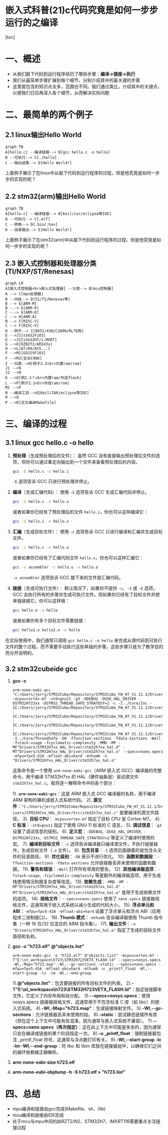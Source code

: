 嵌入式科普(21)c代码究竟是如何一步步运行的之编译
===
[toc]
# 一、概述
- 从我们敲下代码到运行程序经历了哪些步骤：**编译->链接->执行**
- 我们从最简单步骤扩展到每个细节，分别介绍其中的最关键的步骤
- 这里面包含的知识点太多，范围也不同。我们通过类比，介绍其中的关键点，以便我们日后再深入各个细节，从而解决实际问题

# 二、最简单的两个例子
## 2.1 linux输出Hello World 
```mermaid  
graph TB  
A[hello.c] --编译链接--> B[gcc hello.c -o hello]  
B --可执行--> C[./hello]  
C --输出结果--> D[Hello World!]  
```

上面例子展示了在linux中从敲下代码到运行程序的过程，但是他究竟是如何一步步的实现的呢？

## 2.2 stm32(arm)输出Hello World 
```mermaid  
graph TB  
A[hello.c] --编译链接--> B[keil/iar/eclipse等IDE]  
B --可执行--> C[.elf]  
C --转换--> D[.bin/.hex] 
D --烧录输出--> E[Hello World!]   
```

上面例子展示了在stm32(arm)中从敲下代码到运行程序的过程，但是他究竟是如何一步步的实现的呢？

## 2.3 嵌入式控制器和处理器分类(TI/NXP/ST/Renesas)

```mermaid  
graph LR 
A[嵌入式控制器<br>嵌入式处理器] --分类--> B[mcu控制器] 
A --> C[mpu处理器]
B --内核--> D[51/TI/Renesas等]   
B --> E[ARM-M]  
B -.-> G[ARM-R]
C -.-> G[ARM-R]
C --> H[ARM-A] 
B --> F[RISC-V] 
C --> F[RISC-V] 
D --例子--> I[8051/430/C2000/RL78等]   
E -->J1[stm32F103]
E -->J2[stm32H7/i.MXRT]
G -->K[RZN2T2/AM243x]
H -->L[A7/A9/A55...]
F -->M1[GD32VF103]
F -->M2[全志C906]
I --归类-->N[例子2.2<br>内置ram/rom]
J1 -->N
J2 -->N
K -->O[例2.3？<br>内置ram/外挂flash]
L -->P[例子2.1<br>外挂ram/rom]
M2 -->P
N --编译工具-->Q[Keil/IAR/eclipse等IDE]
O -->Q
P -->R[交叉编译Makefile]
```

# 三、编译的过程
## 3.1 linux gcc hello.c -o hello
1. **预处理**（生成预处理后的文件）：
   虽然 GCC 没有直接输出预处理后文件的选项，但你可以通过重定向输出到一个文件来查看预处理后的内容。

   ```bash
   gcc -E hello.c -o hello.i
   ```
   `-E` 选项告诉 GCC 只进行预处理并停止。

2. **编译**（生成汇编代码）：
   使用 `-S` 选项告诉 GCC 生成汇编代码并停止。

   ```bash
   gcc -S hello.c -o hello.s
   ```
   或者如果你已经有了预处理后的文件 `hello.i`，你也可以这样编译它：

   ```bash
   gcc -S hello.i -o hello.s
   ```

3. **汇编**（生成目标文件）：
   使用 `-c` 选项告诉 GCC 只进行编译和汇编并生成目标文件。

   ```bash
   gcc -c hello.c -o hello.o
   ```
   或者如果你已经有了汇编代码文件 `hello.s`，你也可以这样汇编它：

   ```bash
   gcc -x assembler -c hello.s -o hello.o
   ```
   `-x assembler` 选项告诉 GCC 接下来的文件是汇编代码。

4. **链接**（生成可执行文件）：
   默认情况下，如果你不提供 `-c`、`-S` 或 `-E` 选项，GCC 会执行所有的步骤并生成可执行文件。但如果你已经有了目标文件并想单独链接它，你可以这样做：

   ```bash
   gcc hello.o -o hello
   ```

   或者如果你有多个目标文件需要链接：

   ```bash
   gcc hello1.o hello2.o -o hello
   ```

在实际使用中，我们通常只调用 `gcc hello.c -o hello` 来完成从源代码到可执行文件的整个过程，而不需要手动执行这些单独的步骤。这些步骤只是为了教学目的而分开说明的。

## 3.2 stm32cubeide gcc
1. **gcc -c**
   ```
   arm-none-eabi-gcc "C:/Users/jerry/STM32Cube/Repository/STM32Cube_FW_H7_V1.11.1/Drivers/STM32H7xx_HAL_Driver/Src/stm32h7xx_hal.c" -mcpu=cortex-m7 -std=gnu11 -g3 -DDEBUG -DUSE_HAL_DRIVER -DSTM32H723xx -DSTM32_THREAD_SAFE_STRATEGY=2 -c -I../Core/Inc -IC:/Users/jerry/STM32Cube/Repository/STM32Cube_FW_H7_V1.11.1/Drivers/STM32H7xx_HAL_Driver/Inc -IC:/Users/jerry/STM32Cube/Repository/STM32Cube_FW_H7_V1.11.1/Drivers/STM32H7xx_HAL_Driver/Inc/Legacy -IC:/Users/jerry/STM32Cube/Repository/STM32Cube_FW_H7_V1.11.1/Drivers/CMSIS/Device/ST/STM32H7xx/Include -IC:/Users/jerry/STM32Cube/Repository/STM32Cube_FW_H7_V1.11.1/Drivers/CMSIS/Include -I../Core/ThreadSafe -O0 -ffunction-sections -fdata-sections -Wall -fstack-usage -fcyclomatic-complexity -MMD -MP -MF"Drivers/STM32H7xx_HAL_Driver/stm32h7xx_hal.d" -MT"Drivers/STM32H7xx_HAL_Driver/stm32h7xx_hal.o" --specs=nano.specs -mfpu=fpv5-d16 -mfloat-abi=hard -mthumb -o "Drivers/STM32H7xx_HAL_Driver/stm32h7xx_hal.o"
   ```
   这条命令是一个使用 `arm-none-eabi-gcc`（ARM 嵌入式 GCC）编译器的完整命令，用于编译 STM32H7xx 的 HAL（硬件抽象层）驱动源文件 `stm32h7xx_hal.c`。我将逐一解释命令中的各个部分：

    1). **`arm-none-eabi-gcc`**：这是 ARM 嵌入式 GCC 编译器的名称，用于编译 ARM 架构的裸机或嵌入式系统代码。
    2). **源文件**：`"C:/Users/jerry/STM32Cube/Repository/STM32Cube_FW_H7_V1.11.1/Drivers/STM32H7xx_HAL_Driver/Src/stm32h7xx_hal.c"` 是要编译的源文件路径。
    3). **目标 CPU**：`-mcpu=cortex-m7` 指定了目标 CPU 是 Cortex-M7。
    4). **C 标准**：`-std=gnu11` 指定了使用 GNU 11 标准的 C 语言。
    5). **调试信息**：`-g3` 设置了调试信息的级别。
    6). **定义宏**：`-DDEBUG`, `-DUSE_HAL_DRIVER`, `-DSTM32H723xx`, `-DSTM32_THREAD_SAFE_STRATEGY=2` 等定义了编译时使用的宏。
    7). **编译到目标文件**：`-c` 选项告诉编译器只编译源文件，不执行链接操作，生成目标文件（`.o` 文件）。
    8). **包含目录**：`-I` 选项后面跟着的是包含头文件的目录路径。
    9). **优化级别**：`-O0` 表示不进行优化。
    10). **函数和数据段**：`-ffunction-sections -fdata-sections` 允许链接器丢弃未使用的函数和数据。
    11). **警告和错误**：`-Wall` 打开所有常用的警告。
    12). **其他编译器选项**：`-fstack-usage`, `-fcyclomatic-complexity` 等是额外的编译器选项，用于生成栈使用情况和圈复杂度等信息。
    13). **依赖生成**：`-MMD -MP -MF"Drivers/STM32H7xx_HAL_Driver/stm32h7xx_hal.d" -MT"Drivers/STM32H7xx_HAL_Driver/stm32h7xx_hal.o"` 是用于生成依赖文件的选项。
    14). **规格文件**：`--specs=nano.specs` 使用了 `nano.specs` 链接器规格文件，这通常用于嵌入式系统以减小生成的代码大小。
    15). **浮点单元和 ABI**：`-mfpu=fpv5-d16 -mfloat-abi=hard` 设置了浮点单元和浮点 ABI（应用程序二进制接口）。
    16). **Thumb 模式**：`-mthumb` 告诉编译器使用 Thumb 指令集（一种 16 位/32 位混合的 ARM 指令集）。
    17). **输出文件**：`-o "Drivers/STM32H7xx_HAL_Driver/stm32h7xx_hal.o"` 指定了生成的目标文件路径和名称。

2. **gcc -o "h723.elf" @"objects.list"**
   
    ```
    arm-none-eabi-gcc -o "h723.elf" @"objects.list" -mcpu=cortex-m7 -T"E:\st_workspace\h723\STM32H723VETX_FLASH.ld" --specs=nosys.specs -Wl,-Map="h723.map" -Wl,--gc-sections -static --specs=nano.specs -mfpu=fpv5-d16 -mfloat-abi=hard -mthumb -u _printf_float -Wl,--start-group -lc -lm -Wl,--end-group
    ```

    1).**@"objects.list"**：包含要链接的所有目标文件的列表。
    2).**-T"E:\st_workspace\h723\STM32H723VETX_FLASH.ld"**：指定链接脚本文件，它定义了内存布局和段分配。
    3).**--specs=nosys.specs**：使用 nosys.specs 链接器规格文件，这通常用于不包含标准 C 库（如 libc）的嵌入式系统。
    4).**-Wl,-Map="h723.map"**：生成链接映射文件。
    5).**-Wl,--gc-sections**：允许链接器丢弃未使用的段。
    6).**-static**：尝试静态链接所有库（但在这个上下文中可能有些混淆，因为通常与嵌入式系统不兼容）。
    7).**--specs=nano.specs（再次指定）**：这在此上下文中可能是多余的，因为通常只会在编译或链接的某个阶段指定一次。
    8).**-u _printf_float**：强制链接器包含 _printf_float 符号，这通常与浮点数打印有关。
    9).**-Wl,--start-group -lc -lm -Wl,--end-group**：将 libc 和 libm 库放在链接器组中，以确保它们之间的循环依赖被正确解析。

3. **arm-none-eabi-size  h723.elf**
4. **arm-none-eabi-objdump -h -S h723.elf  > "h723.list"**

# 四、总结
- mpu编译和链接由gcc完成(Makefile、sh、/lib)
- mcu编译和链接由IDE完成
- 处于mcu与mpu中间的如RZT2/N2、STM32H7、iMXRT116需要重点关注链接过程

  